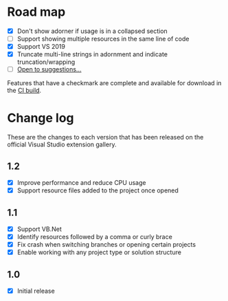 # Road map

- [x] Don't show adorner if usage is in a collapsed section
- [ ] Support showing multiple resources in the same line of code
- [x] Support VS 2019
- [x] Truncate multi-line strings in adornment and indicate truncation/wrapping
- [ ] [Open to suggestions...](https://github.com/mrlacey/StringResourceVisualizer/issues/new)

Features that have a checkmark are complete and available for
download in the
[CI build](http://vsixgallery.com/extension/StringResourceVisualizer.a05f89b1-98f8-4b37-8f84-4fdebc44aa25/).

# Change log

These are the changes to each version that has been released
on the official Visual Studio extension gallery.

## 1.2

- [x] Improve performance and reduce CPU usage
- [x] Support resource files added to the project once opened

## 1.1

- [x] Support VB.Net
- [x] Identify resources followed by a comma or curly brace
- [x] Fix crash when switching branches or opening certain projects
- [x] Enable working with any project type or solution structure

## 1.0

- [x] Initial release

